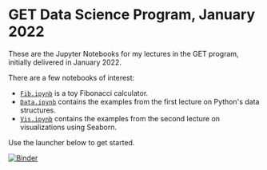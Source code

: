 # GET Data Science Program, January 2022

These are the Jupyter Notebooks for my lectures in the GET
program, initially delivered in January 2022.

There are a few notebooks of interest:
 - [`Fib.ipynb`](Fib.ipynb) is a toy Fibonacci calculator.
 - [`Data.ipynb`](Data.ipynb) contains the examples from the
first lecture on Python's data structures.
 - [`Vis.ipynb`](Vis.ipynb) contains the examples from the
second lecture on visualizations using Seaborn.

Use the launcher below to get started.

[![Binder](https://mybinder.org/badge_logo.svg)](https://mybinder.org/v2/gh/mattoxb/get-ds-jan2022/HEAD)
